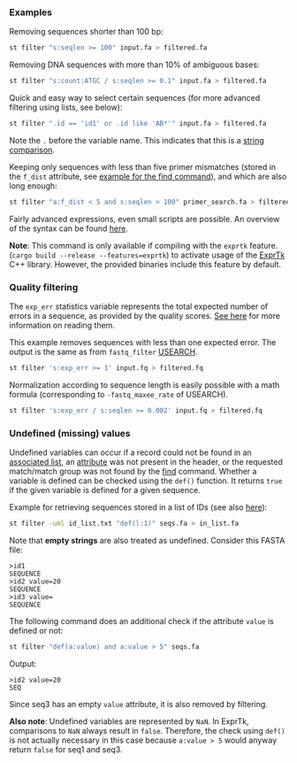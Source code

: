 
### Examples

Removing sequences shorter than 100 bp:

```bash
st filter "s:seqlen >= 100" input.fa > filtered.fa
```

Removing DNA sequences with more than 10% of ambiguous bases:

```bash
st filter "s:count:ATGC / s:seqlen >= 0.1" input.fa > filtered.fa
```

Quick and easy way to select certain sequences (for more advanced
filtering using lists, see below):

```bash
st filter ".id == 'id1' or .id like 'AB*'" input.fa > filtered.fa
```

Note the `.` before the variable name. This indicates that this is a
[string comparison](variables#string-variables).

Keeping only sequences with less than five primer mismatches (stored in the
`f_dist` attribute, see [example for the find command](find#multiple-patterns)),
and which are also long enough:

```bash
st filter "a:f_dist < 5 and s:seqlen > 100" primer_search.fa > filtered.fa
```

Fairly advanced expressions, even small scripts are possible.
An overview of the syntax can be found
[here](https://github.com/ArashPartow/exprtk/blob/f32d2b4bbb640ea4732b8a7fce1bd9717e9c998b/readme.txt#L44).


**Note**: This command is only available if compiling with the `exprtk` feature.
(`cargo build --release --features=exprtk`) to activate usage of the
[ExprTk](http://www.partow.net/programming/exprtk/) C++ library.
However, the provided binaries include this feature by default.

### Quality filtering

The `exp_err` statistics variable represents the total expected number of errors
in a sequence, as provided by the quality scores. [See here](pass#quality-scores)
for more information on reading them.

This example removes sequences with less than one expected error. The
output is the same as from `fastq_filter` [USEARCH](https://www.drive5.com/usearch/manual/cmd_fastq_filter.html).

```bash
st filter 's:exp_err >= 1' input.fq > filtered.fq
```

Normalization according to sequence length is easily possible with
a math formula (corresponding to `-fastq_maxee_rate` of USEARCH).

```bash
st filter 's:exp_err / s:seqlen >= 0.002' input.fq > filtered.fq
```

### Undefined (missing) values

Undefined variables can occur if a record could not
be found in an [associated list](lists), an [attribute](attributes) was not present
in the header, or the requested match/match group was not found by
the [find](find) command. Whether a variable is defined can be checked
using the `def()` function. It returns `true` if the given variable is defined for
a given sequence.

Example for retrieving sequences stored in a list of IDs
(see also [here](lists#filtering-given-an-id-list)):


```bash
st filter -uml id_list.txt "def(l:1)" seqs.fa > in_list.fa
```

Note that **empty strings** are also treated as undefined. Consider this
FASTA file:

```
>id1
SEQUENCE
>id2 value=20
SEQUENCE
>id3 value=
SEQUENCE
```

The following command does an additional check if the attribute `value`
is defined or not:

```bash
st filter "def(a:value) and a:value > 5" seqs.fa
```

Output:

```
>id2 value=20
SEQ
```

Since seq3 has an empty `value` attribute, it is also removed by filtering.

**Also note**: Undefined variables are represented by `NaN`. In ExprTk,
comparisons to `NaN` always result in `false`. Therefore, the check using
`def()` is not actually necessary in this case because `a:value > 5` would
anyway return `false` for seq1 and seq3.
